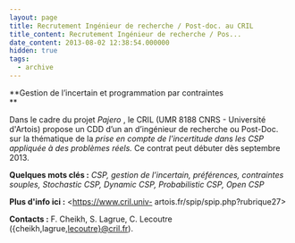 ```yaml
---
layout: page
title: Recrutement Ingénieur de recherche / Post-doc. au CRIL
title_content: Recrutement Ingénieur de recherche / Pos...
date_content: 2013-08-02 12:38:54.000000
hidden: true
tags:
  - archive
---
```

**Gestion de l’incertain et programmation par contraintes  
**





Dans le cadre du projet _Pajero_ , le CRIL (UMR 8188 CNRS - Université
d'Artois) propose un CDD d’un an d’ingénieur de recherche ou Post-Doc. sur la
thématique de la _prise en compte de l'incertitude dans les CSP appliquée à
des problèmes réels._ Ce contrat peut débuter dès septembre 2013.





 **Quelques mots clés :** _CSP, gestion de l’incertain, préférences,
contraintes souples, Stochastic CSP, Dynamic CSP, Probabilistic CSP, Open CSP_





 **Plus d'info ici :** <https://www.cril.univ-
artois.fr/spip/spip.php?rubrique27>







 **Contacts :** F. Cheikh, S. Lagrue, C. Lecoutre
({cheikh,lagrue,[lecoutre}@cril.fr](mailto:lecoutre%7D@cril.fr)).





